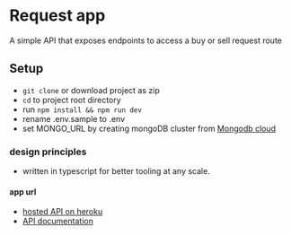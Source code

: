 # Request app
A simple API that exposes endpoints to access a buy or sell request route

## Setup
- ```git clone``` or download project as zip
- ```cd``` to project root directory
- run ```npm install && npm run dev```
- rename .env.sample to .env
- set MONGO_URL by creating mongoDB cluster from [Mongodb cloud](https://cloud.mongodb.com)

### design principles
- written in typescript for better tooling at any scale.

#### app url
- [hosted API on heroku](https://eze-wholesale.herokuapp.com)
- [API documentation](https://app.swaggerhub.com/apis-docs/ja4/Eze-w/1#/)




